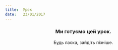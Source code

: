 ```yaml
---
title:  Урок
date:   23/01/2017
---
```


### <center>Ми готуємо цей урок.</center>
<center>Будь ласка, зайдіть пізніше.</center>